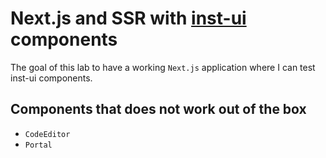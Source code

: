 # Next.js and SSR with [inst-ui](https://github.com/instructure/instructure-ui) components
The goal of this lab to have a working `Next.js` application where I can test inst-ui components.

## Components that does not work out of the box
- `CodeEditor`
- `Portal`